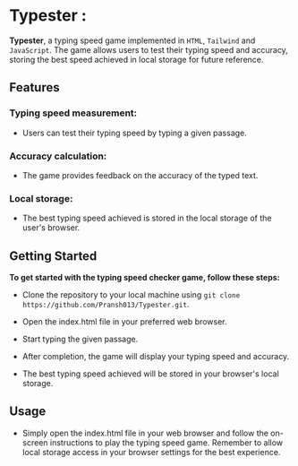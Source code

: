 # Typester :

**Typester**, a typing speed game implemented in `HTML`, `Tailwind` and `JavaScript`. The game allows users to test their typing speed and accuracy, storing the best speed achieved in local storage for future reference.

## Features
### Typing speed measurement: 
- Users can test their typing speed by typing a given passage.
### Accuracy calculation: 
- The game provides feedback on the accuracy of the typed text.
### Local storage: 
- The best typing speed achieved is stored in the local storage of the user's browser.

## Getting Started

**To get started with the typing speed checker game, follow these steps:**

- Clone the repository to your local machine using `git clone https://github.com/Pransh013/Typester.git`.

- Open the index.html file in your preferred web browser.

- Start typing the given passage. 
- After completion, the game will display your typing speed and accuracy.
- The best typing speed achieved will be stored in your browser's local storage.

## Usage
- Simply open the index.html file in your web browser and follow the on-screen instructions to play the typing speed game. Remember to allow local storage access in your browser settings for the best experience.